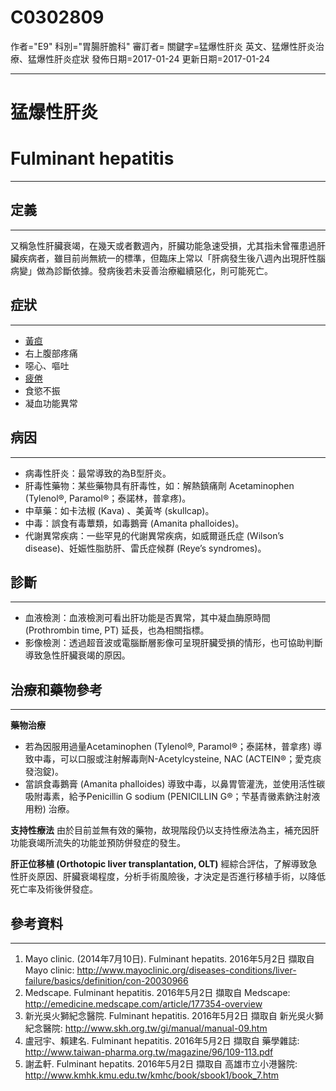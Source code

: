 # C0302809
作者="E9"
科別="胃腸肝膽科"
審訂者=
關鍵字=猛爆性肝炎 英文、猛爆性肝炎治療、猛爆性肝炎症狀
發佈日期=2017-01-24
更新日期=2017-01-24

----------
# 猛爆性肝炎
# Fulminant hepatitis
----------
## 定義
----------

又稱急性肝臟衰竭，在幾天或者數週內，肝臟功能急速受損，尤其指未曾罹患過肝臟疾病者，雖目前尚無統一的標準，但臨床上常以「肝病發生後八週內出現肝性腦病變」做為診斷依據。發病後若未妥善治療繼續惡化，則可能死亡。

## 症狀
----------
- [黃疸](C0022346)
- 右上腹部疼痛
- 噁心、嘔吐
- [疲倦](C0015672)
- 食慾不振
- 凝血功能異常
## 病因
----------
- 病毒性肝炎：最常導致的為B型肝炎。
- 肝毒性藥物：某些藥物具有肝毒性，如：解熱鎮痛劑 Acetaminophen (Tylenol®, Paramol®；泰諾林，普拿疼)。
- 中草藥：如卡法椒 (Kava) 、美黃岑 (skullcap)。
- 中毒：誤食有毒蕈類，如毒鵝膏 (Amanita phalloides)。
- 代謝異常疾病：一些罕見的代謝異常疾病，如威爾遜氏症 (Wilson’s disease)、妊娠性脂肪肝、雷氏症候群 (Reye’s syndromes)。
## 診斷
----------
- 血液檢測：血液檢測可看出肝功能是否異常，其中凝血酶原時間 (Prothrombin time, PT) 延長，也為相關指標。
- 影像檢測：透過超音波或電腦斷層影像可呈現肝臟受損的情形，也可協助判斷導致急性肝臟衰竭的原因。
## 治療和藥物參考
----------

**藥物治療**

- 若為因服用過量Acetaminophen (Tylenol®, Paramol®；泰諾林，普拿疼) 導致中毒，可以口服或注射解毒劑N-Acetylcysteine, NAC (ACTEIN®；愛克痰發泡錠)。
- 當誤食毒鵝膏 (Amanita phalloides) 導致中毒，以鼻胃管灌洗，並使用活性碳吸附毒素，給予Penicillin G sodium (PENICILLIN G®；芐基青黴素鈉注射液用粉) 治療。 

**支持性療法**
由於目前並無有效的藥物，故現階段仍以支持性療法為主，補充因肝功能衰竭所流失的功能並預防併發症的發生。

**肝正位移植 (Orthotopic liver transplantation, OLT)**
經綜合評估，了解導致急性肝炎原因、肝臟衰竭程度，分析手術風險後，才決定是否進行移植手術，以降低死亡率及術後併發症。 

## 參考資料
----------
1. Mayo clinic. (2014年7月10日). Fulminant hepatits. 2016年5月2日 擷取自 Mayo clinic: 
  http://www.mayoclinic.org/diseases-conditions/liver-failure/basics/definition/con-20030966
2. Medscape. Fulminant hepatitis. 2016年5月2日 擷取自 Medscape: 
  http://emedicine.medscape.com/article/177354-overview
3. 新光吳火獅紀念醫院. Fulminant hepatitis. 2016年5月2日 擷取自 新光吳火獅紀念醫院: 
  http://www.skh.org.tw/gi/manual/manual-09.htm
4. 盧冠宇、賴建名. Fulminant hepatitis. 2016年5月2日 擷取自 藥學雜誌: 
  http://www.taiwan-pharma.org.tw/magazine/96/109-113.pdf
5. 謝孟軒. Fulminant hepatits. 2016年5月2日 擷取自 高雄市立小港醫院: 
  http://www.kmhk.kmu.edu.tw/kmhc/book/sbook1/book_7.htm

